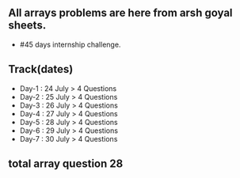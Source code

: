 ## All arrays problems are here from arsh goyal sheets. 
- #45 days internship challenge.
## Track(dates)
- Day-1 : 24 July > 4 Questions
- Day-2 : 25 July > 4 Questions
- Day-3 : 26 July > 4 Questions
- Day-4 : 27 July > 4 Questions
- Day-5 : 28 July > 4 Questions
- Day-6 : 29 July > 4 Questions
- Day-7 : 30 July > 4 Questions
## total array question 28  

